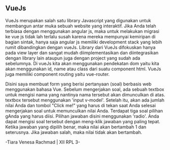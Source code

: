 ## VueJs

VueJs merupakan salah satu  library Javascript yang digunakan untuk membangun antar muka sebuah website yang interaktif. Jika Anda telah terbiasa dengan menggunakan angular js, maka untuk melakukan migrasi ke vue js tidak lah terlalu susah karena mereka mempunyai kemiripan di bagian sintak, hanya saja angular js memiliki development stack yang lebih rumit dibandingkan dengan vueJs. Library dari VueJs difokuskan hanya pada view layer dan sangat mudah diimplementasikan dan diintegrasikan dengan library lain ataupun juga dengan project yang sudah ada sebelumnya. Di vueJs kita akan menggunakan pendekatan dom yaitu kita akan menggunakan id, name atau class dari suatu component html. VueJs juga memiliki component routing yaitu vue-router. 

Disini saya membuat form yang berisi pertanyaan (soal) berbasis web menggunakan bahasa Vue. Sebelum mengerjakan soal, ada sebuah textbox untuk mengisi nama yang nantinya nama tersebut akan dimunculkan di atas. textbox tersebut menggunakan 'input v-model'. Setelah itu, akan ada jumlah nilai Anda dan tombol "Click me!" yang harus di tekan saat Anda selesai mengerjakan soal untuk memunculkan nilai Anda. Terdapat tiga soal pilihan gAnda yang harus diisi. Pilihan jawaban disini menggunakan 'radio'. Anda dapat mengisi soal tersebut dengan meng-klik jawaban yang paling tepat. Ketika jawaban yang dipilih benar, maka nilai akan bertambah 1 dan seterusnya. Jika jawaban salah, maka nilai tidak akan bertambah.

-Tiara Venesa Rachmad | XII RPL 3-
